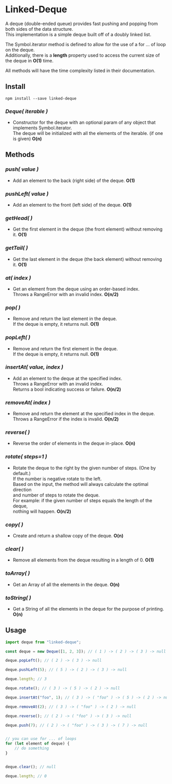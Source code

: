 
# Linked-Deque


A deque (double-ended queue) provides fast pushing and popping from both sides of the data structure.  
This implementation is a simple deque built off of a doubly linked list.

The Symbol.iterator method is defined to allow for the use of a for ... of loop on the deque.  
Additionally, there is a **length** property used to access the current size of the deque in **O(1)** time. 

All methods will have the time complexity listed in their documentation.

## Install
    npm install --save linked-deque


### *Deque( iterable )*
- Constructor for the deque with an optional param of any object that implements Symbol.iterator.  
The deque will be initialized with all the elements of the iterable. (if one is given) **O(n)**


## Methods


### *push( value )* 
- Add an element to the back (right side) of the deque. **O(1)**


### *pushLeft( value )*
- Add an element to the front (left side) of the deque. **O(1)**


### *getHead( )*
- Get the first element in the deque (the front element) without removing it. **O(1)**


### *getTail( )*
- Get the last element in the deque (the back element) without removing it. **O(1)**


### *at( index )*
- Get an element from the deque using an order-based index.  
Throws a RangeError with an invalid index. **O(n/2)**


### *pop( )*
- Remove and return the last element in the deque.  
If the deque is empty, it returns null. **O(1)**


### *popLeft( )*
- Remove and return the first element in the deque.  
If the deque is empty, it returns null. **O(1)**


### *insertAt( value, index )*
- Add an element to the deque at the specified index.  
Throws a RangeError with an invalid index.  
Returns a bool indicating success or failure. **O(n/2)**


### *removeAt( index )*
- Remove and return the element at the specified index in the deque.  
Throws a RangeError if the index is invalid. **O(n/2)**


### *reverse( )*
- Reverse the order of elements in the deque in-place. **O(n)**


### *rotate( steps=1 )*
- Rotate the deque to the right by the given number of steps. (One by default.)   
If the number is negative rotate to the left.  
Based on the input, the method will always calculate the optimal direction  
and number of steps to rotate the deque.  
For example: if the given number of steps equals the length of the deque,  
nothing will happen. **O(n/2)**


### *copy( )*
- Create and return a shallow copy of the deque. **O(n)** 


### *clear( )*
- Remove all elements from the deque resulting in a length of 0. **O(1)**


### *toArray( )*
- Get an Array of all the elements in the deque. **O(n)**


### *toString( )*
- Get a String of all the elements in the deque for the purpose of printing. **O(n)**


## Usage

```javascript
import deque from "linked-deque"; 

const deque = new Deque([1, 2, 3]); // ( 1 ) -> ( 2 ) -> ( 3 ) -> null

deque.popLeft(); // ( 2 ) -> ( 3 ) -> null

deque.pushLeft(5); // ( 5 ) -> ( 2 ) -> ( 3 ) -> null

deque.length; // 3

deque.rotate(); // ( 3 ) -> ( 5 ) -> ( 2 ) -> null

deque.insertAt("foo", 1); // ( 3 ) -> ( "foo" ) -> ( 5 ) -> ( 2 ) -> null

deque.removeAt(2); // ( 3 ) -> ( "foo" ) -> ( 2 ) -> null

deque.reverse(); // ( 2 ) -> ( "foo" ) -> ( 3 ) -> null

deque.push(7); // ( 2 ) -> ( "foo" ) -> ( 3 ) -> ( 7 ) -> null


// you can use for ... of loops 
for (let element of deque) {
    // do something
}


deque.clear(); // null

deque.length; // 0
```
